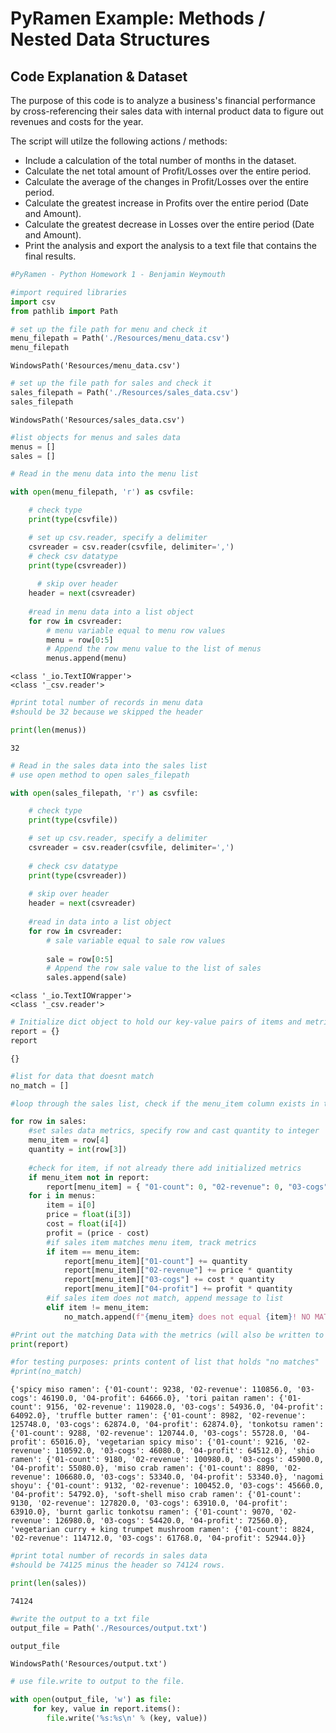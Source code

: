 # PyRamen Example: Methods / Nested Data Structures

## Code Explanation & Dataset
The purpose of this code is to analyze a business's financial performance by cross-referencing their sales data with internal product data to figure out revenues and costs for the year.

The script will utilze the following actions / methods:

- Include a calculation of the total number of months in the dataset. 
- Calculate the net total amount of Profit/Losses over the entire period. 
- Calculate the average of the changes in Profit/Losses over the entire period. 
- Calculate the greatest increase in Profits over the entire period (Date and Amount). 
- Calculate the greatest decrease in Losses over the entire period (Date and Amount).
- Print the analysis and export the analysis to a text file that contains the final results. 

 
 ```python
#PyRamen - Python Homework 1 - Benjamin Weymouth 
```


```python
#import required libraries 
import csv
from pathlib import Path
```


```python
# set up the file path for menu and check it 
menu_filepath = Path('./Resources/menu_data.csv')
menu_filepath
```




    WindowsPath('Resources/menu_data.csv')




```python
# set up the file path for sales and check it 
sales_filepath = Path('./Resources/sales_data.csv')
sales_filepath
```




    WindowsPath('Resources/sales_data.csv')




```python
#list objects for menus and sales data 
menus = []
sales = []
```


```python
# Read in the menu data into the menu list

with open(menu_filepath, 'r') as csvfile:

    # check type
    print(type(csvfile))

    # set up csv.reader, specify a delimiter 
    csvreader = csv.reader(csvfile, delimiter=',')
    # check csv datatype 
    print(type(csvreader))
    
      # skip over header
    header = next(csvreader)
        
    #read in menu data into a list object 
    for row in csvreader:
        # menu variable equal to menu row values 
        menu = row[0:5]
        # Append the row menu value to the list of menus
        menus.append(menu)
```

    <class '_io.TextIOWrapper'>
    <class '_csv.reader'>
    


```python
#print total number of records in menu data
#should be 32 because we skipped the header   

print(len(menus))
```

    32
    


```python
# Read in the sales data into the sales list
# use open method to open sales_filepath

with open(sales_filepath, 'r') as csvfile:

    # check type
    print(type(csvfile))

    # set up csv.reader, specify a delimiter 
    csvreader = csv.reader(csvfile, delimiter=',')
    
    # check csv datatype 
    print(type(csvreader))
    
    # skip over header
    header = next(csvreader)
        
    #read in data into a list object 
    for row in csvreader:
        # sale variable equal to sale row values 
         
        sale = row[0:5]
        # Append the row sale value to the list of sales
        sales.append(sale)
```

    <class '_io.TextIOWrapper'>
    <class '_csv.reader'>
    


```python
# Initialize dict object to hold our key-value pairs of items and metrics
report = {}
report
```




    {}




```python
#list for data that doesnt match 
no_match = []

#loop through the sales list, check if the menu_item column exists in the dictionary called report 

for row in sales:
    #set sales data metrics, specify row and cast quantity to integer
    menu_item = row[4]
    quantity = int(row[3])
    
    #check for item, if not already there add initialized metrics
    if menu_item not in report:
        report[menu_item] = { "01-count": 0, "02-revenue": 0, "03-cogs": 0, "04-profit": 0,}
    for i in menus: 
        item = i[0]
        price = float(i[3])
        cost = float(i[4])
        profit = (price - cost) 
        #if sales item matches menu item, track metrics
        if item == menu_item:
            report[menu_item]["01-count"] += quantity
            report[menu_item]["02-revenue"] += price * quantity
            report[menu_item]["03-cogs"] += cost * quantity
            report[menu_item]["04-profit"] += profit * quantity
        #if sales item does not match, append message to list 
        elif item != menu_item: 
            no_match.append(f"{menu_item} does not equal {item}! NO MATCH!")
```


```python
#Print out the matching Data with the metrics (will also be written to output.txt file)
print(report) 

#for testing purposes: prints content of list that holds "no matches"
#print(no_match)
```

    {'spicy miso ramen': {'01-count': 9238, '02-revenue': 110856.0, '03-cogs': 46190.0, '04-profit': 64666.0}, 'tori paitan ramen': {'01-count': 9156, '02-revenue': 119028.0, '03-cogs': 54936.0, '04-profit': 64092.0}, 'truffle butter ramen': {'01-count': 8982, '02-revenue': 125748.0, '03-cogs': 62874.0, '04-profit': 62874.0}, 'tonkotsu ramen': {'01-count': 9288, '02-revenue': 120744.0, '03-cogs': 55728.0, '04-profit': 65016.0}, 'vegetarian spicy miso': {'01-count': 9216, '02-revenue': 110592.0, '03-cogs': 46080.0, '04-profit': 64512.0}, 'shio ramen': {'01-count': 9180, '02-revenue': 100980.0, '03-cogs': 45900.0, '04-profit': 55080.0}, 'miso crab ramen': {'01-count': 8890, '02-revenue': 106680.0, '03-cogs': 53340.0, '04-profit': 53340.0}, 'nagomi shoyu': {'01-count': 9132, '02-revenue': 100452.0, '03-cogs': 45660.0, '04-profit': 54792.0}, 'soft-shell miso crab ramen': {'01-count': 9130, '02-revenue': 127820.0, '03-cogs': 63910.0, '04-profit': 63910.0}, 'burnt garlic tonkotsu ramen': {'01-count': 9070, '02-revenue': 126980.0, '03-cogs': 54420.0, '04-profit': 72560.0}, 'vegetarian curry + king trumpet mushroom ramen': {'01-count': 8824, '02-revenue': 114712.0, '03-cogs': 61768.0, '04-profit': 52944.0}}
    


```python
#print total number of records in sales data
#should be 74125 minus the header so 74124 rows. 

print(len(sales))
```

    74124
    


```python
#write the output to a txt file 
output_file = Path('./Resources/output.txt')

output_file
```




    WindowsPath('Resources/output.txt')




```python
# use file.write to output to the file. 

with open(output_file, 'w') as file:
     for key, value in report.items(): 
        file.write('%s:%s\n' % (key, value))
```
